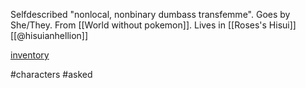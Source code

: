Selfdescribed "nonlocal, nonbinary dumbass transfemme". Goes by She/They. From [[World without pokemon]]. Lives in [[Roses's Hisui]] [[@hisuianhellion]]

[inventory](https://hisuianhellion.tumblr.com/inventory)


#characters #asked 